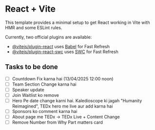 # React + Vite

This template provides a minimal setup to get React working in Vite with HMR and some ESLint rules.

Currently, two official plugins are available:

- [@vitejs/plugin-react](https://github.com/vitejs/vite-plugin-react/blob/main/packages/plugin-react/README.md) uses [Babel](https://babeljs.io/) for Fast Refresh
- [@vitejs/plugin-react-swc](https://github.com/vitejs/vite-plugin-react-swc) uses [SWC](https://swc.rs/) for Fast Refresh

## Tasks to be done

- [ ] Countdown Fix karna hai (13/04/2025 12:00 noon)
- [ ] Team Section Change karna hai
- [ ] Speaker update
- [ ] Join Waitlist ko remove
- [ ] Hero Pe date change karni hai. Kaledioscope ki jagah "Humanity Reimagined", TEDx hero me live aur add karna hai
- [ ] Sponsors ko comment karna hai
- [ ] About page me TEDx -> TEDx Live + Content Change
- [ ] Remove Number from Why Part matters card

